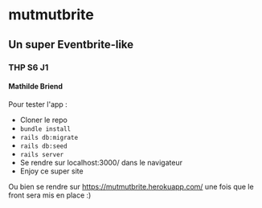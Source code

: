 # mutmutbrite
## Un super Eventbrite-like

### THP S6 J1
#### Mathilde Briend

Pour tester l'app :
* Cloner le repo
* `bundle install`
* `rails db:migrate`
* `rails db:seed`
* `rails server`
* Se rendre sur localhost:3000/ dans le navigateur
* Enjoy ce super site

Ou bien se rendre sur https://mutmutbrite.herokuapp.com/ une fois que le front sera mis en place :) 
